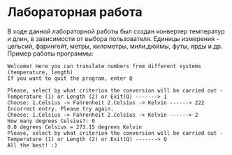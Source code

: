 # Лабораторная работа
В ходе данной лабораторной работы был создан конвертер температур и длин, в зависимости от выбора пользователя.
Единицы измерения - цельсий, фарингейт, метры, километры, мили,дюймы, футы, ярды и др.
Пример работы программы:
```
Welcome! Here you can translate numbers from different systems (temperature, length)
If you want to quit the program, enter Q

Please, select by what criterion the conversion will be carried out - 
Temperature (1) or Length (2) or Exit(Q) -------> 1
Choose: 1.Celsius -> Fahrenheit 2.Celsius -> Kelvin ------> 222
Incorrect entry. Please try again.
Choose: 1.Celsius -> Fahrenheit 2.Celsius -> Kelvin ------> 2
How many degrees Celsius?: 0
0.0 degrees Celsius = 273.15 degrees Kelvin
Please, select by what criterion the conversion will be carried out - 
Temperature (1) or Length (2) or Exit(Q) -------> Q
All the best! :)
```